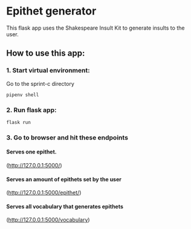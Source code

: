 # Epithet generator 

This flask app uses the Shakespeare Insult Kit to generate insults to the user.

## How to use this app:


### 1. Start virtual environment:

Go to the sprint-c directory 

```
pipenv shell
```

### 2. Run flask app:
```
flask run
```

### 3. Go to browser and hit these endpoints

#### Serves one epithet.
(http://127.0.0.1:5000/)

#### Serves an amount of epithets set by the user
(http://127.0.0.1:5000/epithet/<amount>)

#### Serves all vocabulary that generates epithets
(http://127.0.0.1:5000/vocabulary)